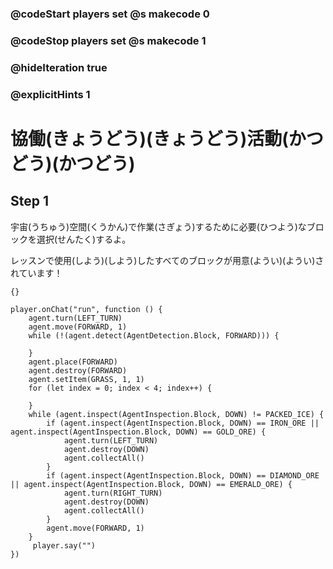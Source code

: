 ### @codeStart players set @s makecode 0
### @codeStop players set @s makecode 1

### @hideIteration true
### @explicitHints 1


# 協働(きょうどう)(きょうどう)活動(かつどう)(かつどう)
<!-- # Collaborative activity -->

## Step 1
宇宙(うちゅう)空間(くうかん)で作業(さぎょう)するために必要(ひつよう)なブロックを選択(せんたく)するよ。<br>

レッスンで使用(しよう)(しよう)したすべてのブロックが用意(ようい)(ようい)されています！<br>

<!-- Select the blocks you need to work in space. You will find all the blocks we have used throughout the lessons for you to use! -->

```template
{}
```

```ghost
player.onChat("run", function () {
    agent.turn(LEFT_TURN)
    agent.move(FORWARD, 1)
    while (!(agent.detect(AgentDetection.Block, FORWARD))) {
    	
    }
    agent.place(FORWARD)
    agent.destroy(FORWARD)
    agent.setItem(GRASS, 1, 1)
    for (let index = 0; index < 4; index++) {
    	
    }
    while (agent.inspect(AgentInspection.Block, DOWN) != PACKED_ICE) {
        if (agent.inspect(AgentInspection.Block, DOWN) == IRON_ORE || agent.inspect(AgentInspection.Block, DOWN) == GOLD_ORE) {
            agent.turn(LEFT_TURN)
            agent.destroy(DOWN)
            agent.collectAll()
        }
        if (agent.inspect(AgentInspection.Block, DOWN) == DIAMOND_ORE || agent.inspect(AgentInspection.Block, DOWN) == EMERALD_ORE) {
            agent.turn(RIGHT_TURN)
            agent.destroy(DOWN)
            agent.collectAll()
        }
        agent.move(FORWARD, 1)
    }
     player.say("")
})
``` 

